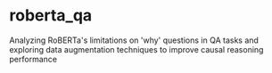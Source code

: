 # roberta_qa
Analyzing RoBERTa's limitations on 'why' questions in QA tasks and exploring data augmentation techniques to improve causal reasoning performance
